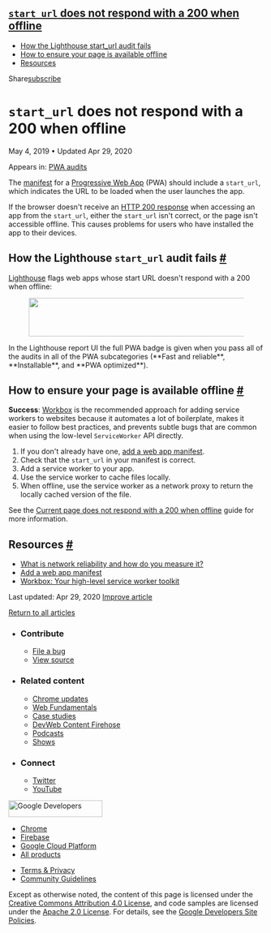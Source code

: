 





<a href="#lesscodegreaterstart_urllesscodegreater-does-not-respond-with-a-200-when-offline" class="w-toc__header--link"><code>start_url</code> does not respond with a 200 when offline</a>
-------------------------------------------------------------------------------------------------------------------------------------------------------------------------------------------

-   [How the Lighthouse start\_url audit fails](#how-the-lighthouse-start_url-audit-fails)
-   [How to ensure your page is available offline](#how-to-ensure-your-page-is-available-offline)
-   [Resources](#resources)

Share<a href="/newsletter/" class="gc-analytics-event w-actions__fab w-actions__fab--subscribe"><span>subscribe</span></a>

`start_url` does not respond with a 200 when offline
====================================================

May 4, 2019 <span class="w-author__separator">•</span> Updated Apr 29, 2020

<span class="w-post-signpost__title">Appears in:</span> <a href="/lighthouse-pwa" class="w-post-signpost__link">PWA audits</a>

The [manifest](/add-manifest) for a [Progressive Web App](/what-are-pwas/) (PWA) should include a `start_url`, which indicates the URL to be loaded when the user launches the app.

If the browser doesn't receive an [HTTP 200 response](https://developer.mozilla.org/en-US/docs/Web/HTTP/Status#Successful_responses) when accessing an app from the `start_url`, either the `start_url` isn't correct, or the page isn't accessible offline. This causes problems for users who have installed the app to their devices.

How the Lighthouse `start_url` audit fails <a href="#how-the-lighthouse-start_url-audit-fails" class="w-headline-link">#</a>
----------------------------------------------------------------------------------------------------------------------------

[Lighthouse](https://developers.google.com/web/tools/lighthouse/) flags web apps whose start URL doesn't respond with a 200 when offline:

<figure><img src="https://web-dev.imgix.net/image/tcFciHGuF3MxnTr1y5ue01OGLBn2/ZR8gYzKNpBkrXEgQQnbl.png?auto=format" class="w-screenshot" sizes="(min-width: 800px) 800px, calc(100vw - 48px)" srcset="https://web-dev.imgix.net/image/tcFciHGuF3MxnTr1y5ue01OGLBn2/ZR8gYzKNpBkrXEgQQnbl.png?auto=format&amp;w=200 200w, https://web-dev.imgix.net/image/tcFciHGuF3MxnTr1y5ue01OGLBn2/ZR8gYzKNpBkrXEgQQnbl.png?auto=format&amp;w=228 228w, https://web-dev.imgix.net/image/tcFciHGuF3MxnTr1y5ue01OGLBn2/ZR8gYzKNpBkrXEgQQnbl.png?auto=format&amp;w=260 260w, https://web-dev.imgix.net/image/tcFciHGuF3MxnTr1y5ue01OGLBn2/ZR8gYzKNpBkrXEgQQnbl.png?auto=format&amp;w=296 296w, https://web-dev.imgix.net/image/tcFciHGuF3MxnTr1y5ue01OGLBn2/ZR8gYzKNpBkrXEgQQnbl.png?auto=format&amp;w=338 338w, https://web-dev.imgix.net/image/tcFciHGuF3MxnTr1y5ue01OGLBn2/ZR8gYzKNpBkrXEgQQnbl.png?auto=format&amp;w=385 385w, https://web-dev.imgix.net/image/tcFciHGuF3MxnTr1y5ue01OGLBn2/ZR8gYzKNpBkrXEgQQnbl.png?auto=format&amp;w=439 439w, https://web-dev.imgix.net/image/tcFciHGuF3MxnTr1y5ue01OGLBn2/ZR8gYzKNpBkrXEgQQnbl.png?auto=format&amp;w=500 500w, https://web-dev.imgix.net/image/tcFciHGuF3MxnTr1y5ue01OGLBn2/ZR8gYzKNpBkrXEgQQnbl.png?auto=format&amp;w=571 571w, https://web-dev.imgix.net/image/tcFciHGuF3MxnTr1y5ue01OGLBn2/ZR8gYzKNpBkrXEgQQnbl.png?auto=format&amp;w=650 650w, https://web-dev.imgix.net/image/tcFciHGuF3MxnTr1y5ue01OGLBn2/ZR8gYzKNpBkrXEgQQnbl.png?auto=format&amp;w=741 741w, https://web-dev.imgix.net/image/tcFciHGuF3MxnTr1y5ue01OGLBn2/ZR8gYzKNpBkrXEgQQnbl.png?auto=format&amp;w=845 845w, https://web-dev.imgix.net/image/tcFciHGuF3MxnTr1y5ue01OGLBn2/ZR8gYzKNpBkrXEgQQnbl.png?auto=format&amp;w=964 964w, https://web-dev.imgix.net/image/tcFciHGuF3MxnTr1y5ue01OGLBn2/ZR8gYzKNpBkrXEgQQnbl.png?auto=format&amp;w=1098 1098w, https://web-dev.imgix.net/image/tcFciHGuF3MxnTr1y5ue01OGLBn2/ZR8gYzKNpBkrXEgQQnbl.png?auto=format&amp;w=1252 1252w, https://web-dev.imgix.net/image/tcFciHGuF3MxnTr1y5ue01OGLBn2/ZR8gYzKNpBkrXEgQQnbl.png?auto=format&amp;w=1428 1428w, https://web-dev.imgix.net/image/tcFciHGuF3MxnTr1y5ue01OGLBn2/ZR8gYzKNpBkrXEgQQnbl.png?auto=format&amp;w=1600 1600w" width="800" height="76" /></figure>In the Lighthouse report UI the full PWA badge is given when you pass all of the audits in all of the PWA subcategories (**Fast and reliable**, **Installable**, and **PWA optimized**).

How to ensure your page is available offline <a href="#how-to-ensure-your-page-is-available-offline" class="w-headline-link">#</a>
----------------------------------------------------------------------------------------------------------------------------------

**Success**: [Workbox](/workbox) is the recommended approach for adding service workers to websites because it automates a lot of boilerplate, makes it easier to follow best practices, and prevents subtle bugs that are common when using the low-level `ServiceWorker` API directly.

1.  If you don't already have one, [add a web app manifest](/add-manifest/).
2.  Check that the `start_url` in your manifest is correct.
3.  Add a service worker to your app.
4.  Use the service worker to cache files locally.
5.  When offline, use the service worker as a network proxy to return the locally cached version of the file.

See the [Current page does not respond with a 200 when offline](/works-offline) guide for more information.

Resources <a href="#resources" class="w-headline-link">#</a>
------------------------------------------------------------

-   [What is network reliability and how do you measure it?](/network-connections-unreliable/)
-   [Add a web app manifest](/add-manifest/)
-   [Workbox: Your high-level service worker toolkit](/workbox/)

<span class="w-mr--sm">Last updated: Apr 29, 2020 </span>[Improve article](https://github.com/GoogleChrome/web.dev/blob/master/src/site/content/en/lighthouse-pwa/offline-start-url/index.md)

<a href="/lighthouse-pwa" class="gc-analytics-event w-article-navigation__link w-article-navigation__link--back w-article-navigation__link--single">Return to all articles</a>

-   ### Contribute

    -   <a href="https://github.com/GoogleChrome/web.dev/issues/new?assignees=&amp;labels=bug&amp;template=bug_report.md&amp;title=" class="w-footer__linkbox-link">File a bug</a>
    -   <a href="https://github.com/googlechrome/web.dev" class="w-footer__linkbox-link">View source</a>

-   ### Related content

    -   <a href="https://blog.chromium.org/" class="w-footer__linkbox-link">Chrome updates</a>
    -   <a href="https://developers.google.com/web/" class="w-footer__linkbox-link">Web Fundamentals</a>
    -   <a href="https://developers.google.com/web/showcase/" class="w-footer__linkbox-link">Case studies</a>
    -   <a href="https://devwebfeed.appspot.com/" class="w-footer__linkbox-link">DevWeb Content Firehose</a>
    -   <a href="/podcasts/" class="w-footer__linkbox-link">Podcasts</a>
    -   <a href="/shows/" class="w-footer__linkbox-link">Shows</a>

-   ### Connect

    -   <a href="https://www.twitter.com/ChromiumDev" class="w-footer__linkbox-link">Twitter</a>
    -   <a href="https://www.youtube.com/user/ChromeDevelopers" class="w-footer__linkbox-link">YouTube</a>

<a href="https://developers.google.com/" class="w-footer__utility-logo-link"><img src="/images/lockup-color.png" alt="Google Developers" class="w-footer__utility-logo" width="185" height="33" /></a>

-   <a href="https://developer.chrome.com/" class="w-footer__utility-link">Chrome</a>
-   <a href="https://firebase.google.com/" class="w-footer__utility-link">Firebase</a>
-   <a href="https://cloud.google.com/" class="w-footer__utility-link">Google Cloud Platform</a>
-   <a href="https://developers.google.com/products" class="w-footer__utility-link">All products</a>

<!-- -->

-   <a href="https://policies.google.com/" class="w-footer__utility-link">Terms &amp; Privacy</a>
-   <a href="/community-guidelines/" class="w-footer__utility-link">Community Guidelines</a>

Except as otherwise noted, the content of this page is licensed under the [Creative Commons Attribution 4.0 License](https://creativecommons.org/licenses/by/4.0/), and code samples are licensed under the [Apache 2.0 License](https://www.apache.org/licenses/LICENSE-2.0). For details, see the [Google Developers Site Policies](https://developers.google.com/terms/site-policies).

